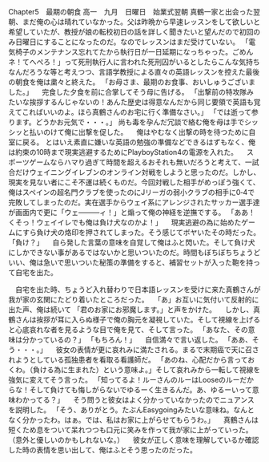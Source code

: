 Chapter5　最期の朝食
高一　九月　日曜日　始業式翌朝
真鶴一家と出会った翌朝、まだ俺の心は晴れていなかった。父は昨晩から早速レッスンをして欲しいと希望していたが、教授が娘の転校初日の話を詳しく聞きたいと望んだので初回のみ日曜日にすることになったのだ。なのでレッスンはまだ受けていない。
「電気椅子のメンテナンス忘れてたから執行日が一日延期になっちゃった。ごめんネ！てへぺろ！」って死刑執行人に言われた死刑囚がいるとしたらこんな気持ちなんだろうな等と考えつつ、言語学教授による直々の英語レッスンを控えた最後の朝食を俺は粛々と終えた。
「お母さま、最期のお食事、おいしゅうございました。」
　完食した夕食を前に合掌してそう母に告げる。
「出撃前の特攻隊みたいな挨拶するんじゃないの！あんた歴史は得意なんだから同じ要領で英語も覚えてこればいいのよ。ほら真鶴さんのお宅に行く準備なさい。」
「では逝って参ります。どうかお元気で・・・。」
尚も毒を孕んだ冗談で絡む俺を母は手でシッシッと払いのけて俺に出撃を促した。
　俺はやむなく出撃の時を待つために自室に戻る。
とはいえ素直に嫌いな英語の勉強の準備などできるはずもなく、俺は約束の10時まで現実逃避するためにPlayboyStation4の電源を入れた。
　スポーツゲームならハマり過ぎて時間を超えるおそれも無いだろうと考えて、一試合だけウェイニングイレブンのオンライン対戦をしようと思ったのだ。しかし、現実を見ない者にこそ不運は続くものだ。今回対戦した相手がめっぽう強くて、俺はスペインの超名門クラブを使ったのにJリーガの弱小クラブの相手に0‐4で完敗してしまったのだ。実在選手からウェイ系にアレンジされたサッカー選手達が画面内で更に「ウェ―――ィ！」と煽って俺の神経を逆撫でする。
「ああ！くそっ！ウェイイレでも俺は負け犬なのかよ！」
　現実逃避の為に始めたゲームにすら負け犬の烙印を押されてしまった。そう感じてボヤいたその時だった。
「負け？」
　自ら発した言葉の意味を自覚して俺はふと閃いた。そして負け犬にしかできない事があるではないかと思いついたのだ。時間もぼちぼちちょうどいい、俺は急いで思いついた秘策の準備をすると、補習セットが入った鞄を持って自宅を出た。

　自宅を出た時、ちょうど入れ替わりで日本語レッスンを受けに来た真鶴さんが我が家の玄関にたどり着いたところだった。
　「あ」お互いに気付いて反射的に出た声、俺は続いて
「君のお家にお邪魔します。」と声をかけた。
　しかし、真鶴さんは挨拶が耳に入らぬ様子で俺の胸元を凝視していた。そして視線を上げると心底哀れな者を見るような目で俺を見て、そして言った。
「あなた、その意味は分かっているの？」
「もちろん！」
　自信満々で言い返した。
「ああ、そう・・・。」
　彼女の表情が更に哀れみに満たされる。まるで末期癌で天に召されようとしている孤独患者を看取る看護師だ。
「あのね、心配だから言っておくわ。（負ける為に生まれた）という意味よ。」そして哀れみから一転して視線を強気に変えてそう言った。
「知ってるよ！ルーさんのルーはLooseのルーだからな！そして負けても悔しがらないでゆるーく生きるんだ。あ、ゆるーいって意味わかってる？」
　そう問うと彼女はよく分かっていなかったのでニュアンスを説明した。
「そう、ありがとう。たぶんEasygoingみたいな意味ね。なんとなく分かったわ。はぁ。では、私はお家に上がらせてもらうわ。」
　真鶴さんは短くため息をついて呆れつつも口元に笑みを作って我が家に上がっていった。
（意外と優しいのかもしれないな。）
　彼女が正しく意味を理解しているか確認した時の表情を思い出して、俺はふとそう思ったのだった。